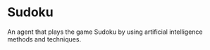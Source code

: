 # Sudoku
An agent that plays the game Sudoku by using artificial intelligence methods and techniques.
